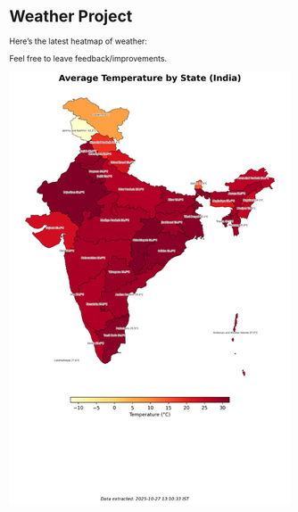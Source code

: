 # Weather Project

Here’s the latest heatmap of weather:

Feel free to leave feedback/improvements.

![India Heatmap](docs/assets/india_heatmap.png?v=FF21F3)
